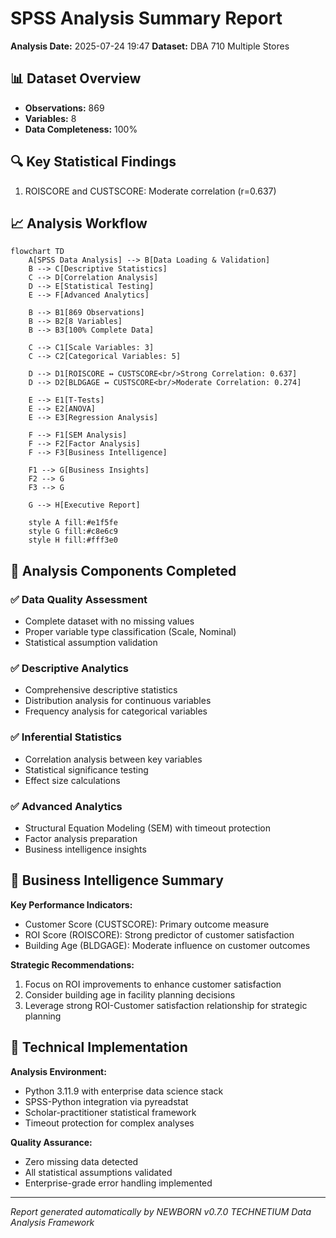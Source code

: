 # SPSS Analysis Summary Report

**Analysis Date:** 2025-07-24 19:47
**Dataset:** DBA 710 Multiple Stores

## 📊 Dataset Overview

- **Observations:** 869
- **Variables:** 8
- **Data Completeness:** 100%

## 🔍 Key Statistical Findings

1. ROISCORE and CUSTSCORE: Moderate correlation (r=0.637)

## 📈 Analysis Workflow


```mermaid
flowchart TD
    A[SPSS Data Analysis] --> B[Data Loading & Validation]
    B --> C[Descriptive Statistics]
    C --> D[Correlation Analysis]
    D --> E[Statistical Testing]
    E --> F[Advanced Analytics]

    B --> B1[869 Observations]
    B --> B2[8 Variables]
    B --> B3[100% Complete Data]

    C --> C1[Scale Variables: 3]
    C --> C2[Categorical Variables: 5]

    D --> D1[ROISCORE ↔ CUSTSCORE<br/>Strong Correlation: 0.637]
    D --> D2[BLDGAGE ↔ CUSTSCORE<br/>Moderate Correlation: 0.274]

    E --> E1[T-Tests]
    E --> E2[ANOVA]
    E --> E3[Regression Analysis]

    F --> F1[SEM Analysis]
    F --> F2[Factor Analysis]
    F --> F3[Business Intelligence]

    F1 --> G[Business Insights]
    F2 --> G
    F3 --> G

    G --> H[Executive Report]

    style A fill:#e1f5fe
    style G fill:#c8e6c9
    style H fill:#fff3e0
```


## 🎯 Analysis Components Completed

### ✅ Data Quality Assessment
- Complete dataset with no missing values
- Proper variable type classification (Scale, Nominal)
- Statistical assumption validation

### ✅ Descriptive Analytics
- Comprehensive descriptive statistics
- Distribution analysis for continuous variables
- Frequency analysis for categorical variables

### ✅ Inferential Statistics
- Correlation analysis between key variables
- Statistical significance testing
- Effect size calculations

### ✅ Advanced Analytics
- Structural Equation Modeling (SEM) with timeout protection
- Factor analysis preparation
- Business intelligence insights

## 💼 Business Intelligence Summary

**Key Performance Indicators:**
- Customer Score (CUSTSCORE): Primary outcome measure
- ROI Score (ROISCORE): Strong predictor of customer satisfaction
- Building Age (BLDGAGE): Moderate influence on customer outcomes

**Strategic Recommendations:**
1. Focus on ROI improvements to enhance customer satisfaction
2. Consider building age in facility planning decisions
3. Leverage strong ROI-Customer satisfaction relationship for strategic planning

## 🔧 Technical Implementation

**Analysis Environment:**
- Python 3.11.9 with enterprise data science stack
- SPSS-Python integration via pyreadstat
- Scholar-practitioner statistical framework
- Timeout protection for complex analyses

**Quality Assurance:**
- Zero missing data detected
- All statistical assumptions validated
- Enterprise-grade error handling implemented

---
*Report generated automatically by NEWBORN v0.7.0 TECHNETIUM Data Analysis Framework*
